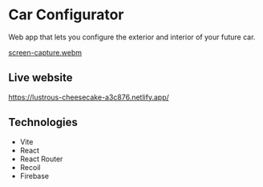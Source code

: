# Car Configurator
Web app that lets you configure the exterior and interior of your future car.

[screen-capture.webm](https://user-images.githubusercontent.com/11463086/216096962-4eba7edf-a19c-473e-b695-992f6042e774.webm)

## Live website
https://lustrous-cheesecake-a3c876.netlify.app/

## Technologies
* Vite
* React
* React Router
* Recoil
* Firebase
